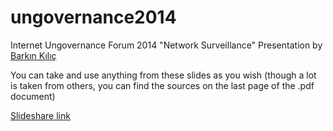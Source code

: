 ungovernance2014 
================

Internet Ungovernance Forum 2014 "Network Surveillance" Presentation by [Barkın Kılıç](http://twitter.com/Barknkilic)

You can take and use anything from these slides as you wish (though a lot is taken from others, you can find the sources on the last page of the .pdf document)  

[Slideshare link](http://www.slideshare.net/DilekGenc/internet-ungovernance-forum-2014-network-surveillance) 
